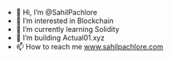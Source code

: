 - 👋 Hi, I’m @SahilPachlore
- 👀 I’m interested in Blockchain
- 🌱 I’m currently learning Solidity
- 💞️ I’m building Actual01.xyz
- 📫 How to reach me www.sahilpachlore.com

<!---
SahilPachlore/SahilPachlore is a ✨ special ✨ repository because its `README.md` (this file) appears on your GitHub profile.
You can click the Preview link to take a look at your changes.
--->
